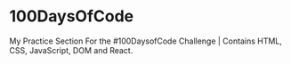 # 100DaysOfCode
My Practice Section For the #100DaysofCode Challenge | Contains HTML, CSS, JavaScript, DOM and React.

